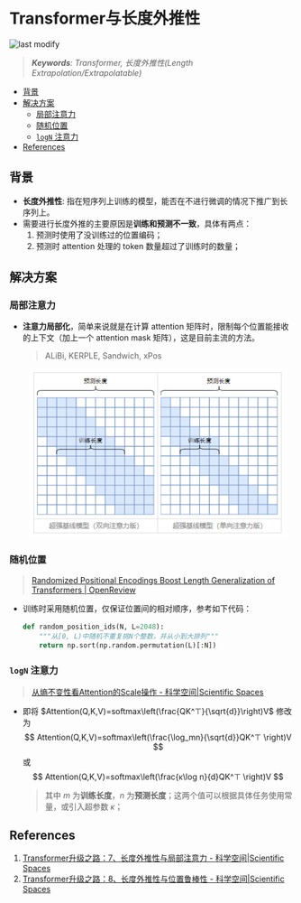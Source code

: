 Transformer与长度外推性
===
<!--START_SECTION:badge-->

![last modify](https://img.shields.io/static/v1?label=last%20modify&message=2025-08-15%2022%3A16%3A49&color=yellowgreen&style=flat-square)

<!--END_SECTION:badge-->
<!--info
top: false
hidden: true
-->

> ***Keywords**: Transformer, 长度外推性(Length Extrapolation/Extrapolatable)*

<!--START_SECTION:toc-->
- [背景](#背景)
- [解决方案](#解决方案)
    - [局部注意力](#局部注意力)
    - [随机位置](#随机位置)
    - [`logN` 注意力](#logn-注意力)
- [References](#references)
<!--END_SECTION:toc-->


## 背景
- **长度外推性**: 指在短序列上训练的模型，能否在不进行微调的情况下推广到长序列上。
- 需要进行长度外推的主要原因是**训练和预测不一致**，具体有两点：
    1. 预测时使用了没训练过的位置编码；
    2. 预测时 attention 处理的 token 数量超过了训练时的数量；

## 解决方案

### 局部注意力
- **注意力局部化**，简单来说就是在计算 attention 矩阵时，限制每个位置能接收的上下文（加上一个 attention mask 矩阵），这是目前主流的方法。
    > ALiBi, KERPLE, Sandwich, xPos
    <div align="center"><img src="../../../_assets/imgs/局部注意力示意图.png" height="300" /></div>

### 随机位置
> [Randomized Positional Encodings Boost Length Generalization of Transformers | OpenReview](https://openreview.net/forum?id=nMYj4argap)
- 训练时采用随机位置，仅保证位置间的相对顺序，参考如下代码：
    ```python
    def random_position_ids(N, L=2048):
        """从[0, L)中随机不重复挑N个整数，并从小到大排列"""
        return np.sort(np.random.permutation(L)[:N])
    ```

### `logN` 注意力
> [从熵不变性看Attention的Scale操作 - 科学空间|Scientific Spaces](https://kexue.fm/archives/8823)

- 即将 $Attention(Q,K,V)=softmax\left(\frac{QK^⊤}{\sqrt{d}}\right)V$ 修改为
    $$ Attention(Q,K,V)=softmax\left(\frac{\log_mn}{\sqrt{d}}QK^⊤ \right)V
    $$
    或
    $$ Attention(Q,K,V)=softmax\left(\frac{κ\log n}{d}QK^⊤ \right)V
    $$
    > 其中 $m$ 为**训练长度**，$n$ 为**预测长度**；这两个值可以根据具体任务使用常量，或引入超参数 $κ$；


## References
1. [Transformer升级之路：7、长度外推性与局部注意力 - 科学空间|Scientific Spaces](https://kexue.fm/archives/9431)
2. [Transformer升级之路：8、长度外推性与位置鲁棒性 - 科学空间|Scientific Spaces](https://kexue.fm/archives/9444)
